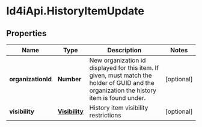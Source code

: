 # Id4iApi.HistoryItemUpdate

## Properties
Name | Type | Description | Notes
------------ | ------------- | ------------- | -------------
**organizationId** | **Number** | New organization id displayed for this item. If given, must match the holder of GUID and the organization the history item is found under. | [optional] 
**visibility** | [**Visibility**](Visibility.md) | History item visibility restrictions | [optional] 


